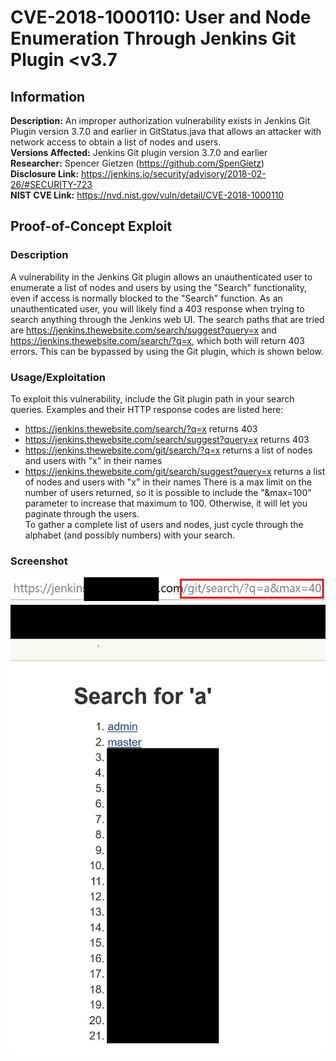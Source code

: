 # CVE-2018-1000110: User and Node Enumeration Through Jenkins Git Plugin <v3.7

## Information
**Description:** An improper authorization vulnerability exists in Jenkins Git Plugin version 3.7.0 and earlier in GitStatus.java that allows an attacker with network access to obtain a list of nodes and users.  
**Versions Affected:** Jenkins Git plugin version 3.7.0 and earlier  
**Researcher:** Spencer Gietzen (https://github.com/SpenGietz)  
**Disclosure Link:** https://jenkins.io/security/advisory/2018-02-26/#SECURITY-723  
**NIST CVE Link:** https://nvd.nist.gov/vuln/detail/CVE-2018-1000110  

## Proof-of-Concept Exploit
### Description
A vulnerability in the Jenkins Git plugin allows an unauthenticated user to enumerate a list of nodes and users by using the "Search" functionality, even if access is normally blocked to the "Search" function. As an unauthenticated user, you will likely find a 403 response when trying to search anything through the Jenkins web UI. The search paths that are tried are https://jenkins.thewebsite.com/search/suggest?query=x and https://jenkins.thewebsite.com/search/?q=x, which both will return 403 errors. This can be bypassed by using the Git plugin, which is shown below.  

### Usage/Exploitation
To exploit this vulnerability, include the Git plugin path in your search queries. Examples and their HTTP response codes are listed here:
- https://jenkins.thewebsite.com/search/?q=x returns 403
- https://jenkins.thewebsite.com/search/suggest?query=x returns 403
- https://jenkins.thewebsite.com/git/search/?q=x returns a list of nodes and users with "x" in their names
- https://jenkins.thewebsite.com/git/search/suggest?query=x returns a list of nodes and users with "x" in their names
There is a max limit on the number of users returned, so it is possible to include the "&max=100" parameter to increase that maximum to 100. Otherwise, it will let you paginate through the users.  
To gather a complete list of users and nodes, just cycle through the alphabet (and possibly numbers) with your search.

### Screenshot
![A list of enumerated Jenkins users and nodes](poc_image.jpg)